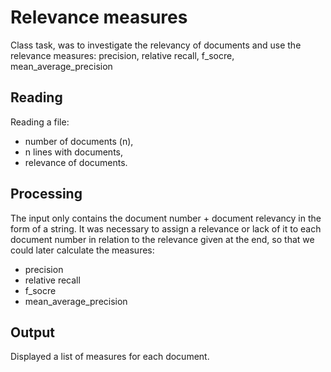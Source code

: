# Relevance measures

Class task, was to investigate the relevancy of documents and use the relevance measures: precision, relative recall, f_socre, mean_average_precision
## Reading


Reading a file:
* number of documents (n),
* n lines with documents,
* relevance of documents.

## Processing

The input only contains the document number + document relevancy in the form of a string. It was necessary to assign a relevance or lack of it to each document number in relation to the relevance given at the end, so that we could later calculate the measures:
* precision
* relative recall
* f_socre
* mean_average_precision 


## Output

Displayed a list of measures for each document.











